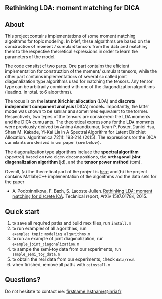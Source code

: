 ## Rethinking LDA: moment matching for DICA

## About
This project contains implementations of some moment matching algorithms for topic modeling. In brief, these algorithms are based on the construction of moment / cumulant tensors from the data and matching them to the respective theoretical expressions in order to learn the parameters of the model.

The code consitst of two parts. One part contains the efficient implementation for construction of the moment/ cumulant tensors, while the other part contains implementations of several so called joint diagonalization type algorithms used for matching the tensors. Any tensor type can be arbitrarily combined with one of the diagonalization algorithms (leading, in total, to 6 algorithms).

The focus is on the **latent Dirichlet allocation** (LDA) and **discrete independent component analysis** (DICA) models. Importantly, the latter model was shown to be similar and sometimes equivalent to the former. Respectively, two types of the tensors are considered: the LDA moments and the DICA cumulants. The theoretical expressions for the LDA moments were previously derived by Anima Anandkumar, Dean P. Foster, Daniel Hsu, Sham M. Kakade, Yi-Kai Liu in A Spectral Algorithm for Latent Dirichlet Allocation. Algorithmica 72(1): 193-214 (2015). The expressions for the DICA cumulants are derived in our paper (see below).

The diagonalization type algorithms include the **spectral algorithm** (spectral) based on two eigen decompositions, the **orthogonal joint diagonalization algorithm** (jd), and the **tensor power method** (tpm).

Overall, (a) the theoretical part of the project is [here](http://www.di.ens.fr/~apodosin/dica-project.html) and (b) the project contains Matlab/C++ implementation of the algorithms and the data sets for the paper
* A. Podosinnikova, F. Bach, S. Lacoste-Julien. [Rethinking LDA: moment matching for discrete ICA](http://arxiv.org/abs/1507.01784). Technical report, ArXiv 1507.01784, 2015.








## Quick start

1. to save all required paths and build mex files, run ```install.m```
2. to run examples of all algorithms, run  ```examples_topic_modeling_algorithms.m```
3. to run an example of joint diagonalization, run ```example_joint_diagonalization.m```
4. to sample the semi-toy data from our experiments, run ```sample_semi_toy_data.m```
5. to obtain the real data from our experiments, check ```data/real```
6. when finished, remove all paths with ```deinstall.m```


## Questions?
Do not hesitate to contact me: firstname.lastname@inria.fr
